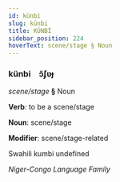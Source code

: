 ```yaml
---
id: künbi
slug: künbi
title: KÜNBİ
sidebar_position: 224
hoverText: scene/stage § Noun
---
```


### künbi&emsp;<span kind="abugida">ɔ̃ʄʋɟ</span>

*scene/stage* **§** Noun

**Verb**: to be a scene/stage

**Noun**: scene/stage

**Modifier**: scene/stage-related

Swahili kumbi undefined

*Niger-Congo Language Family*